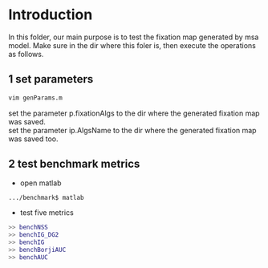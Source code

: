 # Introduction

In this folder, our main purpose is to test the fixation map generated by msa model. Make sure in the dir where this foler is, then execute the operations as follows.  

## 1 set parameters

```python
vim genParams.m
```

set the parameter p.fixationAlgs to the dir where the generated fixation map was saved.  
set the parameter ip.AlgsName to the dir where the generated fixation map was saved too.  

## 2 test benchmark metrics

- open matlab

```linux
.../benchmark$ matlab
```

- test five metrics

```matlab
>> benchNSS
>> benchIG_DG2
>> benchIG
>> benchBorjiAUC
>> benchAUC
```
